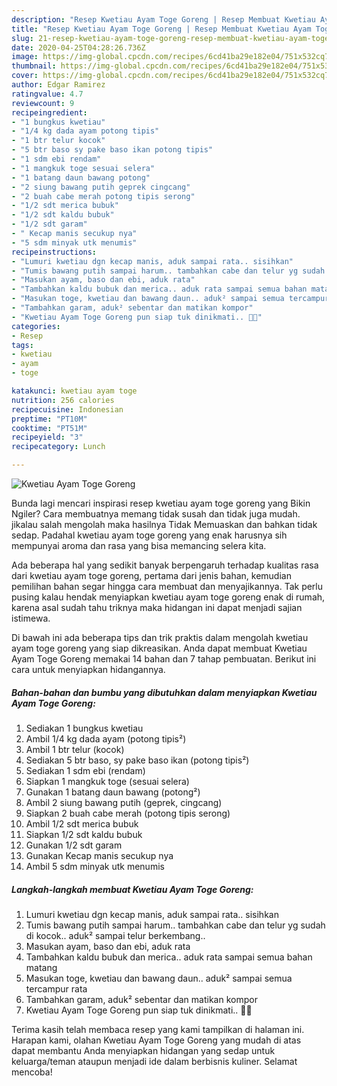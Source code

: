 ```yaml
---
description: "Resep Kwetiau Ayam Toge Goreng | Resep Membuat Kwetiau Ayam Toge Goreng Yang Mudah Dan Praktis"
title: "Resep Kwetiau Ayam Toge Goreng | Resep Membuat Kwetiau Ayam Toge Goreng Yang Mudah Dan Praktis"
slug: 21-resep-kwetiau-ayam-toge-goreng-resep-membuat-kwetiau-ayam-toge-goreng-yang-mudah-dan-praktis
date: 2020-04-25T04:28:26.736Z
image: https://img-global.cpcdn.com/recipes/6cd41ba29e182e04/751x532cq70/kwetiau-ayam-toge-goreng-foto-resep-utama.jpg
thumbnail: https://img-global.cpcdn.com/recipes/6cd41ba29e182e04/751x532cq70/kwetiau-ayam-toge-goreng-foto-resep-utama.jpg
cover: https://img-global.cpcdn.com/recipes/6cd41ba29e182e04/751x532cq70/kwetiau-ayam-toge-goreng-foto-resep-utama.jpg
author: Edgar Ramirez
ratingvalue: 4.7
reviewcount: 9
recipeingredient:
- "1 bungkus kwetiau"
- "1/4 kg dada ayam potong tipis"
- "1 btr telur kocok"
- "5 btr baso sy pake baso ikan potong tipis"
- "1 sdm ebi rendam"
- "1 mangkuk toge sesuai selera"
- "1 batang daun bawang potong"
- "2 siung bawang putih geprek cingcang"
- "2 buah cabe merah potong tipis serong"
- "1/2 sdt merica bubuk"
- "1/2 sdt kaldu bubuk"
- "1/2 sdt garam"
- " Kecap manis secukup nya"
- "5 sdm minyak utk menumis"
recipeinstructions:
- "Lumuri kwetiau dgn kecap manis, aduk sampai rata.. sisihkan"
- "Tumis bawang putih sampai harum.. tambahkan cabe dan telur yg sudah di kocok.. aduk² sampai telur berkembang.."
- "Masukan ayam, baso dan ebi, aduk rata"
- "Tambahkan kaldu bubuk dan merica.. aduk rata sampai semua bahan matang"
- "Masukan toge, kwetiau dan bawang daun.. aduk² sampai semua tercampur rata"
- "Tambahkan garam, aduk² sebentar dan matikan kompor"
- "Kwetiau Ayam Toge Goreng pun siap tuk dinikmati.. 🤗😋"
categories:
- Resep
tags:
- kwetiau
- ayam
- toge

katakunci: kwetiau ayam toge 
nutrition: 256 calories
recipecuisine: Indonesian
preptime: "PT10M"
cooktime: "PT51M"
recipeyield: "3"
recipecategory: Lunch

---
```



![Kwetiau Ayam Toge Goreng](https://img-global.cpcdn.com/recipes/6cd41ba29e182e04/751x532cq70/kwetiau-ayam-toge-goreng-foto-resep-utama.jpg)

Bunda lagi mencari inspirasi resep kwetiau ayam toge goreng yang Bikin Ngiler? Cara membuatnya memang tidak susah dan tidak juga mudah. jikalau salah mengolah maka hasilnya Tidak Memuaskan dan bahkan tidak sedap. Padahal kwetiau ayam toge goreng yang enak harusnya sih mempunyai aroma dan rasa yang bisa memancing selera kita.



Ada beberapa hal yang sedikit banyak berpengaruh terhadap kualitas rasa dari kwetiau ayam toge goreng, pertama dari jenis bahan, kemudian pemilihan bahan segar hingga cara membuat dan menyajikannya. Tak perlu pusing kalau hendak menyiapkan kwetiau ayam toge goreng enak di rumah, karena asal sudah tahu triknya maka hidangan ini dapat menjadi sajian istimewa.


Di bawah ini ada beberapa tips dan trik praktis dalam mengolah kwetiau ayam toge goreng yang siap dikreasikan. Anda dapat membuat Kwetiau Ayam Toge Goreng memakai 14 bahan dan 7 tahap pembuatan. Berikut ini cara untuk menyiapkan hidangannya.

<!--inarticleads1-->

##### Bahan-bahan dan bumbu yang dibutuhkan dalam menyiapkan Kwetiau Ayam Toge Goreng:

1. Sediakan 1 bungkus kwetiau
1. Ambil 1/4 kg dada ayam (potong tipis²)
1. Ambil 1 btr telur (kocok)
1. Sediakan 5 btr baso, sy pake baso ikan (potong tipis²)
1. Sediakan 1 sdm ebi (rendam)
1. Siapkan 1 mangkuk toge (sesuai selera)
1. Gunakan 1 batang daun bawang (potong²)
1. Ambil 2 siung bawang putih (geprek, cingcang)
1. Siapkan 2 buah cabe merah (potong tipis serong)
1. Ambil 1/2 sdt merica bubuk
1. Siapkan 1/2 sdt kaldu bubuk
1. Gunakan 1/2 sdt garam
1. Gunakan  Kecap manis secukup nya
1. Ambil 5 sdm minyak utk menumis




<!--inarticleads2-->

##### Langkah-langkah membuat Kwetiau Ayam Toge Goreng:

1. Lumuri kwetiau dgn kecap manis, aduk sampai rata.. sisihkan
1. Tumis bawang putih sampai harum.. tambahkan cabe dan telur yg sudah di kocok.. aduk² sampai telur berkembang..
1. Masukan ayam, baso dan ebi, aduk rata
1. Tambahkan kaldu bubuk dan merica.. aduk rata sampai semua bahan matang
1. Masukan toge, kwetiau dan bawang daun.. aduk² sampai semua tercampur rata
1. Tambahkan garam, aduk² sebentar dan matikan kompor
1. Kwetiau Ayam Toge Goreng pun siap tuk dinikmati.. 🤗😋




Terima kasih telah membaca resep yang kami tampilkan di halaman ini. Harapan kami, olahan Kwetiau Ayam Toge Goreng yang mudah di atas dapat membantu Anda menyiapkan hidangan yang sedap untuk keluarga/teman ataupun menjadi ide dalam berbisnis kuliner. Selamat mencoba!
